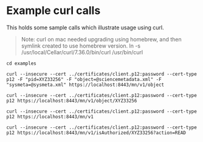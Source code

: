 # Example curl calls

This holds some sample calls which illustrate usage using curl.

> Note: curl on mac needed upgrading using homebrew, and then symlink created to use homebrew version.
> ln -s /usr/local/Cellar/curl/7.36.0/bin/curl /usr/bin/curl

```
cd examples

curl --insecure --cert ../certificates/client.p12:password --cert-type p12 -F "pid=XYZ33256" -F "object=@sciencemetadata.xml" -F "sysmeta=@sysmeta.xml" https://localhost:8443/mn/v1/object

curl --insecure --cert ../certificates/client.p12:password --cert-type p12 https://localhost:8443/mn/v1/object/XYZ33256 

curl --insecure --cert ../certificates/client.p12:password --cert-type p12 https://localhost:8443/mn/v1

curl --insecure --cert ../certificates/client.p12:password --cert-type p12 https://localhost:8443/mn/v1/isAuthorized/XYZ33256?action=READ
```